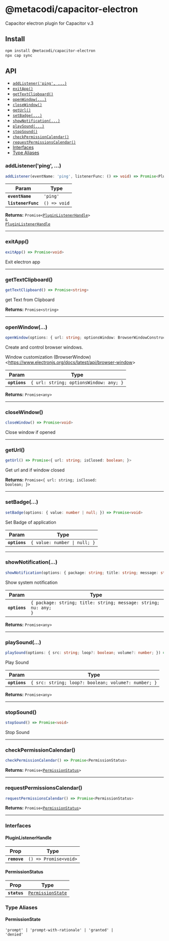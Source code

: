 # @metacodi/capacitor-electron

Capacitor electron plugin for Capacitor v.3

## Install

```bash
npm install @metacodi/capacitor-electron
npx cap sync
```

## API

<docgen-index>

* [`addListener('ping', ...)`](#addlistenerping)
* [`exitApp()`](#exitapp)
* [`getTextClipboard()`](#gettextclipboard)
* [`openWindow(...)`](#openwindow)
* [`closeWindow()`](#closewindow)
* [`getUrl()`](#geturl)
* [`setBadge(...)`](#setbadge)
* [`showNotification(...)`](#shownotification)
* [`playSound(...)`](#playsound)
* [`stopSound()`](#stopsound)
* [`checkPermissionCalendar()`](#checkpermissioncalendar)
* [`requestPermissionsCalendar()`](#requestpermissionscalendar)
* [Interfaces](#interfaces)
* [Type Aliases](#type-aliases)

</docgen-index>

<docgen-api>
<!--Update the source file JSDoc comments and rerun docgen to update the docs below-->

### addListener('ping', ...)

```typescript
addListener(eventName: 'ping', listenerFunc: () => void) => Promise<PluginListenerHandle> & PluginListenerHandle
```

| Param              | Type                       |
| ------------------ | -------------------------- |
| **`eventName`**    | <code>'ping'</code>        |
| **`listenerFunc`** | <code>() =&gt; void</code> |

**Returns:** <code>Promise&lt;<a href="#pluginlistenerhandle">PluginListenerHandle</a>&gt; & <a href="#pluginlistenerhandle">PluginListenerHandle</a></code>

--------------------


### exitApp()

```typescript
exitApp() => Promise<void>
```

Exit electron app

--------------------


### getTextClipboard()

```typescript
getTextClipboard() => Promise<string>
```

get Text from Clipboard

**Returns:** <code>Promise&lt;string&gt;</code>

--------------------


### openWindow(...)

```typescript
openWindow(options: { url: string; optionsWindow: BrowserWindowConstructorOptions | any; }) => Promise<any>
```

Create and control browser windows.

Window customization
(BrowserWindow) &lt;https://www.electronjs.org/docs/latest/api/browser-window&gt;

| Param         | Type                                              |
| ------------- | ------------------------------------------------- |
| **`options`** | <code>{ url: string; optionsWindow: any; }</code> |

**Returns:** <code>Promise&lt;any&gt;</code>

--------------------


### closeWindow()

```typescript
closeWindow() => Promise<void>
```

Close window if opened

--------------------


### getUrl()

```typescript
getUrl() => Promise<{ url: string; isClosed: boolean; }>
```

Get url and if window closed

**Returns:** <code>Promise&lt;{ url: string; isClosed: boolean; }&gt;</code>

--------------------


### setBadge(...)

```typescript
setBadge(options: { value: number | null; }) => Promise<void>
```

Set Badge of application

| Param         | Type                                    |
| ------------- | --------------------------------------- |
| **`options`** | <code>{ value: number \| null; }</code> |

--------------------


### showNotification(...)

```typescript
showNotification(options: { package: string; title: string; message: string; nu: any; }) => Promise<any>
```

Show system notification

| Param         | Type                                                                       |
| ------------- | -------------------------------------------------------------------------- |
| **`options`** | <code>{ package: string; title: string; message: string; nu: any; }</code> |

**Returns:** <code>Promise&lt;any&gt;</code>

--------------------


### playSound(...)

```typescript
playSound(options: { src: string; loop?: boolean; volume?: number; }) => Promise<any>
```

Play Sound

| Param         | Type                                                           |
| ------------- | -------------------------------------------------------------- |
| **`options`** | <code>{ src: string; loop?: boolean; volume?: number; }</code> |

**Returns:** <code>Promise&lt;any&gt;</code>

--------------------


### stopSound()

```typescript
stopSound() => Promise<void>
```

Stop Sound

--------------------


### checkPermissionCalendar()

```typescript
checkPermissionCalendar() => Promise<PermissionStatus>
```

**Returns:** <code>Promise&lt;<a href="#permissionstatus">PermissionStatus</a>&gt;</code>

--------------------


### requestPermissionsCalendar()

```typescript
requestPermissionsCalendar() => Promise<PermissionStatus>
```

**Returns:** <code>Promise&lt;<a href="#permissionstatus">PermissionStatus</a>&gt;</code>

--------------------


### Interfaces


#### PluginListenerHandle

| Prop         | Type                                      |
| ------------ | ----------------------------------------- |
| **`remove`** | <code>() =&gt; Promise&lt;void&gt;</code> |


#### PermissionStatus

| Prop         | Type                                                        |
| ------------ | ----------------------------------------------------------- |
| **`status`** | <code><a href="#permissionstate">PermissionState</a></code> |


### Type Aliases


#### PermissionState

<code>'prompt' | 'prompt-with-rationale' | 'granted' | 'denied'</code>

</docgen-api>
